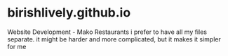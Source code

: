 # birishlively.github.io
Website Development - Mako Restaurants 
i prefer to have all my files separate. it might be harder and more complicated, but it makes it simpler for me
